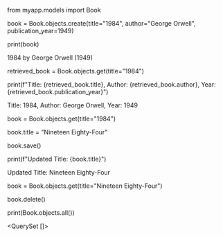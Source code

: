<!-- CREATE A BOOK -->

from myapp.models import Book
<!-- Create a Book instance -->
book = Book.objects.create(title="1984", author="George Orwell", publication_year=1949)
<!-- Confirm creation -->
print(book)
<!-- OUTPUT -->
1984 by George Orwell (1949)



<!-- RETRIEVE A BOOK -->

<!--  Retrieve -->
retrieved_book = Book.objects.get(title="1984")
<!-- DISPLAY BOOK DETAILS -->
print(f"Title: {retrieved_book.title}, Author: {retrieved_book.author}, Year: {retrieved_book.publication_year}")
<!-- OUTPUT -->
Title: 1984, Author: George Orwell, Year: 1949



<!-- UPDATE A BOOK -->

<!-- TO RETRIEVE THE BOOK -->
book = Book.objects.get(title="1984")
<!-- TO UPDATE THE TITLE OF THE BOOK -->
book.title = "Nineteen Eighty-Four"
<!-- TO SAVE CHANGES MADE -->
book.save()
<!-- TO PRINT AND SEE IF CHANGES HAVE BEEN MADE -->
print(f"Updated Title: {book.title}")
<!-- OUTPUT -->
Updated Title: Nineteen Eighty-Four



<!-- DELETE A BOOK -->

<!-- TO RETRIEVE THE BOOK -->
book = Book.objects.get(title="Nineteen Eighty-Four")
<!-- TO DELETE THE BOOK -->
book.delete()
<!-- TO CONFIRM IF BOOK WAS DELETED -->
print(Book.objects.all())
<!-- OUTPUT -->
<QuerySet []>